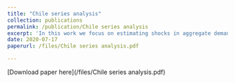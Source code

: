 ```yaml
---
title: "Chile series analysis"
collection: publications
permalink: /publication/Chile series analysis
excerpt: 'In this work we focus on estimating shocks in aggregate demand and aggregate supply in the series of Chilean variables such as real GDP, CPI, monetary policy interest rate, terms of trade, etc. We perform unit root hypothesis tests. Likewise, we apply the VAR and SVAR model with the mentioned variables, carrying out a short-term identification of the structural shocks by the Cholesky decomposition. We use IRF and FEVD. We see problems of cointegration in the series of consumption, production, nominal exchange rate and the Chilean CPI, using methods such as Johansen and Juselius. Finally, we analyze the volatility of the series using ARCH, GARCH, EGARCH and CGARH models, observing which is the best.For this, my colleagues and I apply E-views and Matlab.'
date: 2020-07-17
paperurl: /files/Chile series analysis.pdf

---
```

[Download paper here](/files/Chile series analysis.pdf)


